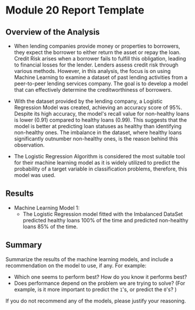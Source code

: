 # Module 20 Report Template

## Overview of the Analysis

* When lending companies provide money or properties to borrowers, they expect the borrower to either return the asset or repay the loan. Credit Risk arises when a borrower fails to fulfill this obligation, leading to financial losses for the lender. Lenders assess credit risk through various methods. However, in this analysis, the focus is on using Machine Learning to examine a dataset of past lending activities from a peer-to-peer lending services company. The goal is to develop a model that can effectively determine the creditworthiness of borrowers.

* With the dataset provided by the lending company, a Logistic Regression Model was created, achieving an accuracy score of 95%. Despite its high accuracy, the model's recall value for non-healthy loans is lower (0.91) compared to healthy loans (0.99). This suggests that the model is better at predicting loan statuses as healthy than identifying non-healthy ones. The imbalance in the dataset, where healthy loans significantly outnumber non-healthy ones, is the reason behind this observation.

* The Logistic Regression Algorithm is considered the most suitable tool for their machine learning model as it is widely utilized to predict the probability of a target variable in classification problems, therefore, this model was used.

## Results

* Machine Learning Model 1:
    * The Logistic Regression model fitted with the Imbalanced DataSet predicted healthy loans 100% of the time and predicted non-healthy loans 85% of the time.

## Summary




Summarize the results of the machine learning models, and include a recommendation on the model to use, if any. For example:

* Which one seems to perform best? How do you know it performs best?
* Does performance depend on the problem we are trying to solve? (For example, is it more important to predict the `1`'s, or predict the `0`'s? )

If you do not recommend any of the models, please justify your reasoning.
